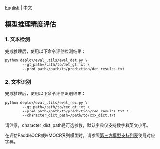 [English](../../en/inference/model_evaluation_en.md) | 中文

## 模型推理精度评估

### 1. 文本检测

完成推理后，使用以下命令评估检测结果：
```shell
python deploy/eval_utils/eval_det.py \
		--gt_path=/path/to/det_gt.txt \
		--pred_path=/path/to/prediction/det_results.txt
```

### 2. 文本识别

完成推理后，使用以下命令评估识别结果：

```shell
python deploy/eval_utils/eval_rec.py \
		--gt_path=/path/to/rec_gt.txt \
		--pred_path=/path/to/prediction/rec_results.txt \
		--character_dict_path=/path/to/xxx_dict.txt
```

请注意，character_dict_path是可选参数，默认字典仅支持数字和英文小写。

在评估PaddleOCR或MMOCR系列模型时，请参照[第三方模型支持列表](./models_list_thirdparty_cn.md)使用对应字典。
